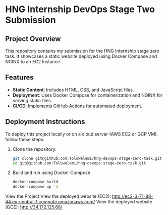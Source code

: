 # HNG Internship DevOps Stage Two Submission

## Project Overview

This repository contains my submission for the HNG Internship stage zero task. It showcases a static website deployed using Docker Compose and NGINX to an EC2 Instance.

## Features

- **Static Content**: Includes HTML, CSS, and JavaScript files.
- **Deployment**: Uses Docker Compose for containerization and NGINX for serving static files.
- **CI/CD**: Implements GitHub Actions for automated deployment.

## Deployment Instructions

To deploy this project locally or on a cloud server (AWS EC2 or GCP VM), follow these steps:

1. Clone the repository:
   ```bash
   git clone git@github.com:Toluwalemi/hng-devops-stage-zero-task.git
   cd git@github.com:Toluwalemi/hng-devops-stage-zero-task.git

2. Build and run using Docker Compose
   ```bash
   docker-compose build
   docker-compose up -d

View the Project
View the deployed website (EC2): http://ec2-3-71-88-44.eu-central-1.compute.amazonaws.com/
View the deployed website (GCE): http://34.172.125.68/
